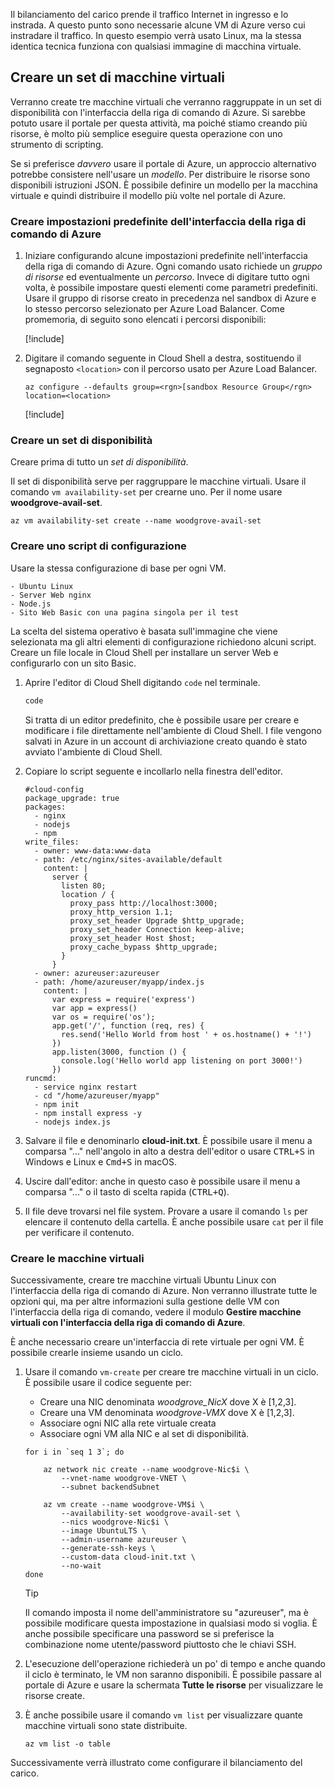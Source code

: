 Il bilanciamento del carico prende il traffico Internet in ingresso e lo instrada. A questo punto sono necessarie alcune VM di Azure verso cui instradare il traffico. In questo esempio verrà usato Linux, ma la stessa identica tecnica funziona con qualsiasi immagine di macchina virtuale.

## <a name="create-a-set-of-vms"></a>Creare un set di macchine virtuali

Verranno create tre macchine virtuali che verranno raggruppate in un set di disponibilità con l'interfaccia della riga di comando di Azure. Si sarebbe potuto usare il portale per questa attività, ma poiché stiamo creando più risorse, è molto più semplice eseguire questa operazione con uno strumento di scripting.

Se si preferisce _davvero_ usare il portale di Azure, un approccio alternativo potrebbe consistere nell'usare un _modello_. Per distribuire le risorse sono disponibili istruzioni JSON. È possibile definire un modello per la macchina virtuale e quindi distribuire il modello più volte nel portale di Azure.

### <a name="create-some-azure-cli-defaults"></a>Creare impostazioni predefinite dell'interfaccia della riga di comando di Azure

1. Iniziare configurando alcune impostazioni predefinite nell'interfaccia della riga di comando di Azure. Ogni comando usato richiede un _gruppo di risorse_ ed eventualmente un _percorso_. Invece di digitare tutto ogni volta, è possibile impostare questi elementi come parametri predefiniti. Usare il gruppo di risorse creato in precedenza nel sandbox di Azure e lo stesso percorso selezionato per Azure Load Balancer. Come promemoria, di seguito sono elencati i percorsi disponibili:

    [!include[](../../../includes/azure-sandbox-regions-note.md)]

1. Digitare il comando seguente in Cloud Shell a destra, sostituendo il segnaposto `<location>` con il percorso usato per Azure Load Balancer.

    ```azurecli
    az configure --defaults group=<rgn>[sandbox Resource Group</rgn> location=<location>
    ```

    [!include[](../../../includes/azure-cloudshell-copy-paste-tip.md)]

### <a name="create-an-availability-set"></a>Creare un set di disponibilità

Creare prima di tutto un _set di disponibilità_.

Il set di disponibilità serve per raggruppare le macchine virtuali. Usare il comando `vm availability-set` per crearne uno. Per il nome usare **woodgrove-avail-set**.

```azurecli
az vm availability-set create --name woodgrove-avail-set
```

### <a name="create-a-configuration-script"></a>Creare uno script di configurazione

Usare la stessa configurazione di base per ogni VM.

    - Ubuntu Linux
    - Server Web nginx
    - Node.js
    - Sito Web Basic con una pagina singola per il test

La scelta del sistema operativo è basata sull'immagine che viene selezionata ma gli altri elementi di configurazione richiedono alcuni script. Creare un file locale in Cloud Shell per installare un server Web e configurarlo con un sito Basic.

1. Aprire l'editor di Cloud Shell digitando `code` nel terminale.

    ```bash
    code
    ```

    Si tratta di un editor predefinito, che è possibile usare per creare e modificare i file direttamente nell'ambiente di Cloud Shell. I file vengono salvati in Azure in un account di archiviazione creato quando è stato avviato l'ambiente di Cloud Shell.

1. Copiare lo script seguente e incollarlo nella finestra dell'editor.

    ```script
    #cloud-config
    package_upgrade: true
    packages:
      - nginx
      - nodejs
      - npm
    write_files:
      - owner: www-data:www-data
      - path: /etc/nginx/sites-available/default
        content: |
          server {
            listen 80;
            location / {
              proxy_pass http://localhost:3000;
              proxy_http_version 1.1;
              proxy_set_header Upgrade $http_upgrade;
              proxy_set_header Connection keep-alive;
              proxy_set_header Host $host;
              proxy_cache_bypass $http_upgrade;
            }
          }
      - owner: azureuser:azureuser
      - path: /home/azureuser/myapp/index.js
        content: |
          var express = require('express')
          var app = express()
          var os = require('os');
          app.get('/', function (req, res) {
            res.send('Hello World from host ' + os.hostname() + '!')
          })
          app.listen(3000, function () {
            console.log('Hello world app listening on port 3000!')
          })
    runcmd:
      - service nginx restart
      - cd "/home/azureuser/myapp"
      - npm init
      - npm install express -y
      - nodejs index.js
    ```

1. Salvare il file e denominarlo **cloud-init.txt**. È possibile usare il menu a comparsa "..." nell'angolo in alto a destra dell'editor o usare <kbd>CTRL+S</kbd> in Windows e Linux e <kbd>Cmd+S</kbd> in macOS.

1. Uscire dall'editor: anche in questo caso è possibile usare il menu a comparsa "..." o il tasto di scelta rapida (<kbd>CTRL+Q</kbd>).

1. Il file deve trovarsi nel file system. Provare a usare il comando `ls` per elencare il contenuto della cartella. È anche possibile usare `cat` per il file per verificare il contenuto.

### <a name="create-the-virtual-machines"></a>Creare le macchine virtuali

Successivamente, creare tre macchine virtuali Ubuntu Linux con l'interfaccia della riga di comando di Azure. Non verranno illustrate tutte le opzioni qui, ma per altre informazioni sulla gestione delle VM con l'interfaccia della riga di comando, vedere il modulo **Gestire macchine virtuali con l'interfaccia della riga di comando di Azure**.

È anche necessario creare un'interfaccia di rete virtuale per ogni VM. È possibile crearle insieme usando un ciclo.

1. Usare il comando `vm-create` per creare tre macchine virtuali in un ciclo. È possibile usare il codice seguente per:
    - Creare una NIC denominata _woodgrove_NicX_ dove X è [1,2,3].
    - Creare una VM denominata _woodgrove-VMX_ dove X è [1,2,3].
    - Associare ogni NIC alla rete virtuale creata
    - Associare ogni VM alla NIC e al set di disponibilità.

    ```azurecli
    for i in `seq 1 3`; do

        az network nic create --name woodgrove-Nic$i \
            --vnet-name woodgrove-VNET \
            --subnet backendSubnet

        az vm create --name woodgrove-VM$i \
            --availability-set woodgrove-avail-set \
            --nics woodgrove-Nic$i \
            --image UbuntuLTS \
            --admin-username azureuser \
            --generate-ssh-keys \
            --custom-data cloud-init.txt \
            --no-wait
    done
    ```
    > [!TIP]
    > Il comando imposta il nome dell'amministratore su "azureuser", ma è possibile modificare questa impostazione in qualsiasi modo si voglia. È anche possibile specificare una password se si preferisce la combinazione nome utente/password piuttosto che le chiavi SSH.

1. L'esecuzione dell'operazione richiederà un po' di tempo e anche quando il ciclo è terminato, le VM non saranno disponibili. È possibile passare al portale di Azure e usare la schermata **Tutte le risorse** per visualizzare le risorse create.

1. È anche possibile usare il comando `vm list` per visualizzare quante macchine virtuali sono state distribuite.

    ```azurecli
    az vm list -o table
    ```

Successivamente verrà illustrato come configurare il bilanciamento del carico.